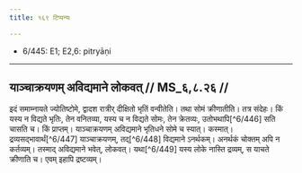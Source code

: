 ```yaml
---
title: १६९ टिप्पन्यः

---
```

- 6/445: E1; E2,6: pitryāṇi

____________________________________________


## याञ्चाक्रयणम् अविद्यमाने लोकवत् // MS_६,८.२६ //

इदं समाम्नायते ज्योतिष्टोमे, द्वादश रात्रीर् दीक्षितो भृतिं वन्वीतेति। तथा सोमं क्रीणातीति। तत्र संदेहः। किं यस्य न विद्यते भृतिः, तेन वनितव्या, यस्य च न विद्यते सोमः, तेन क्रेतव्यः, उतोभथापि[^6/446] सति चासति च। किं प्राप्तम्। याञ्चाक्रयणम् अविद्यमाने भृतिधने सोमे च स्यात्। कस्मात्। द्रव्यसद्भावार्थं[^6/447] याञ्चाक्रयणम्, तद्[^6/448] विद्यमाने ऽनर्थकम्। अनर्थकं चोक्तम् अपि न कर्तव्यम्। तस्माद् अविद्यमाने भवेत्, लोकवत्। यथा[^6/449] यस्य लोके नास्ति द्रव्यम्, स याचते क्रीणाति च। एवम् इहापि द्रष्टव्यम्।
